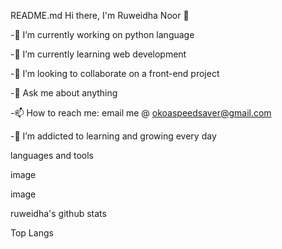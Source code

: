 README.md
Hi there, I'm Ruweidha Noor 👋

-🔭 I’m currently working on python language

-🌱 I’m currently learning web development

-👯 I’m looking to collaborate on a front-end project

-💬 Ask me about anything

-📫 How to reach me: email me @ okoaspeedsaver@gmail.com

-🌱 I’m addicted to learning and growing every day

languages and tools

image

image

ruweidha's github stats

Top Langs
